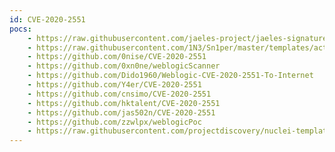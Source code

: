 ```yaml
---
id: CVE-2020-2551
pocs:
    - https://raw.githubusercontent.com/jaeles-project/jaeles-signatures/master/cves/oracle-weblogic-rce-cve-2020-2551.yaml
    - https://raw.githubusercontent.com/1N3/Sn1per/master/templates/active/CVE-2020-2551_-_Unauthenticated_Oracle_WebLogic_Server_Remote_Code_Execution.sh
    - https://github.com/0nise/CVE-2020-2551
    - https://github.com/0xn0ne/weblogicScanner
    - https://github.com/Dido1960/Weblogic-CVE-2020-2551-To-Internet
    - https://github.com/Y4er/CVE-2020-2551
    - https://github.com/cnsimo/CVE-2020-2551
    - https://github.com/hktalent/CVE-2020-2551
    - https://github.com/jas502n/CVE-2020-2551
    - https://github.com/zzwlpx/weblogicPoc
    - https://raw.githubusercontent.com/projectdiscovery/nuclei-templates/master/cves/CVE-2020-2551.yaml
---
```

